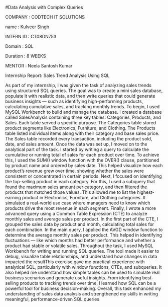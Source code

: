 #Data Analysis with Complex Queries

COMPANY : CODTECH IT SOLUTIONS

name : Kulveer Singh

INTERN ID : CT08DN753

Domain : SQL

Duration : 8 WEEKS

MENTOR : Neela Santosh Kumar

Internship Report: Sales Trend Analysis Using SQL

As part of my internship, I was given the task of analyzing sales trends using structured SQL queries. The goal was to create a mini sales database, populate it with realistic data, and then write queries that could generate business insights — such as identifying high-performing products, calculating cumulative sales, and tracking monthly trends. To begin, I used MySQL Workbench to build and manage the database. I created a database called SalesAnalysis containing three key tables: Categories, Products, and Sales. Each table served a specific purpose. The Categories table stored product segments like Electronics, Furniture, and Clothing. The Products table listed individual items along with their category and base sales price. The Sales table recorded every transaction, including the product sold, date, and sales amount. Once the data was set up, I moved on to the analytical part of the task. I started by writing a query to calculate the cumulative or running total of sales for each product over time. To achieve this, I used the SUM() window function with the OVER() clause, partitioned by product name and ordered by sales date. This helped visualize how each product’s revenue grew over time, showing whether the sales were consistent or concentrated in certain periods. Next, I focused on identifying the top-selling product in each category. For this, I used a subquery that found the maximum sales amount per category, and then filtered the products that matched those values. This allowed me to list the highest-earning product in Electronics, Furniture, and Clothing categories. It simulated a real-world use case where managers need to know which products drive the most revenue in each segment. Finally, I wrote a more advanced query using a Common Table Expression (CTE) to analyze monthly sales and average sales per product. In the first part of the CTE, I grouped the sales data by product and month, calculating total sales for each combination. In the main query, I applied the AVG() window function to determine the average monthly sales per product. This helped in identifying fluctuations — like which months had better performance and whether a product had stable or volatile sales. Throughout the task, I used MySQL Workbench for writing and running SQL queries. The tool made it easier to debug, visualize table relationships, and understand how changes in data impacted the resultThis exercise gave me practical experience with analytical SQL, particularly with window functions, CTEs, and subqueries. It also helped me understand how simple tables can be used to simulate real business scenarios and generate useful insights. From identifying best-selling products to tracking trends over time, I learned how SQL can be a powerful tool for business decision-making. Overall, this task enhanced my understanding of sales data analysis and strengthened my skills in writing meaningful, performance-driven SQL queries
